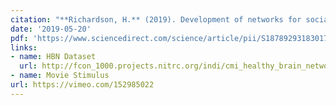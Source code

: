 ```yaml
---
citation: "**Richardson, H.** (2019). Development of networks for social functions: Confirmatory analyses in a large open source dataset. <i>Developmental Cognitive Neuroscience, 37</i>(1), 100598."
date: '2019-05-20'
pdf: 'https://www.sciencedirect.com/science/article/pii/S1878929318301750'
links:
- name: HBN Dataset
  url: http://fcon_1000.projects.nitrc.org/indi/cmi_healthy_brain_network/
- name: Movie Stimulus
url: https://vimeo.com/152985022
---
```

